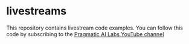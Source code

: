 # livestreams

This repository contains livestream code examples.  You can follow this code by subscribing to the [Pragmatic AI Labs YouTube channel](https://www.youtube.com/channel/UCNDfiL0D1LUeKWAkRE1xO5Q?view_as=subscriber)
